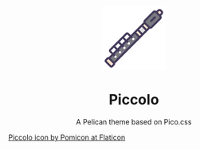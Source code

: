 <center>

![Piccolo icon](piccolo.png)

# Piccolo
A Pelican theme based on Pico.css
</center>



[Piccolo icon by Pomicon at Flaticon](https://www.flaticon.com/free-icons/piccolo)